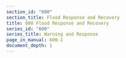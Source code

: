 ```yaml
---
section_id: "600"
section_title: Flood Response and Recovery
title: 600 Flood Response and Recovery
series_id: "600"
series_title: Warning and Response
page_in_manual: 600-1
document_depth: 1
---
```

